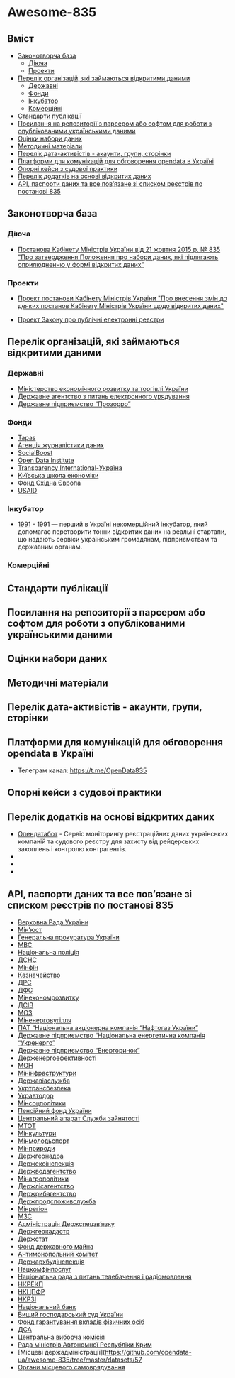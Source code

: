 # Awesome-835

## Вміст
- [Законотворча база](#законотворча-база)
  - [Діюча](#діюча)
  - [Проекти](#проекти)
- [Перелік організацій, які займаються відкритими даними](#перелік-організацій-які-займаються-відкритими-даними)
  - [Державні](#державні)
  - [Фонди](#фонди)
  - [Інкубатор](#інкубатор)
  - [Комерційні](#комерційні)
- [Стандарти публікації](#стандарти-публікації)
- [Посилання на репозиторії з парсером або софтом для роботи з опублікованими українськими даними](#посилання-на-репозиторії-з-парсером-або-софтом-для-роботи-з-опублікованими-українськими-даними)
- [Оцінки набори даних](#оцінки-набори-даних)
- [Методичні матеріали](#методичні-матеріали)
- [Перелік дата-активістів - акаунти, групи, сторінки](#перелік-дата-активістів---акаунти-групи-сторінки)
- [Платформи для комунікацій для обговорення opendata в Україні](#платформи-для-комунікацій-для-обговорення-opendata-в-україні)
- [Опорні кейси з судової практики](#опорні-кейси-з-судової-практики)
- [Перелік додатків на основі відкритих даних](#перелік-додатків-на-основі-відкритих-даних)
- [API, паспорти даних та все пов’язане зі списком реєстрів по постанові 835](#api-паспорти-даних-та-все-повязане-зі-списком-реєстрів-по-постанові-835)


## Законотворча база

### Діюча
- [Постанова Кабінету  Міністрів України від 21 жовтня 2015 р. № 835
"Про затвердження Положення про набори даних, які підлягають оприлюдненню у формі відкритих даних"](https://zakon.rada.gov.ua/laws/show/835-2015-%D0%BF)

### Проекти
- [Проект постанови Кабінету Міністрів України "Про внесення змін до деяких постанов Кабінету Міністрів України щодо відкритих даних"](
https://www.e.gov.ua/ua/npa/proekt-postanovi-kabinetu-ministriv-ukrayini-pro-vnesennya-zmin-do-deyakih-postanov-kabinetu-ministriv-ukrayini-shchodo-vidkritih-danih)

- [Проект Закону про публічні електронні реєстри](http://w1.c1.rada.gov.ua/pls/zweb2/webproc4_1?pf3511=64437)

## Перелік організацій, які займаються відкритими даними
### Державні
- [Міністерство економічного розвитку та торгівлі України](http://me.gov.ua/)
- [Державне агентство з питань електронного урядування](http://www.e.gov.ua/)
- [Державне підприємство “Прозорро”](https://prozorro.gov.ua/)

### Фонди
- [Tapas](http://tapas.org.ua/)
- [Агенція журналістики даних](http://tapas.org.ua/)
- [SocialBoost](http://socialboost.com.ua/)
- [Open Data Institute](http://theodi.org/)
- [Transparency International-Україна](http://ti-ukraine.org/)
- [Київська школа економіки](http://www.kse.org.ua/)
- [Фонд Східна Європа](http://www.eef.org.ua/)
- [USAID](https://www.usaid.gov/uk/ukraine)

### Інкубатор
- [1991](http://1991.vc) - 1991 — перший в Україні некомерційний інкубатор, який допомагає перетворити тонни відкритих даних на реальні стартапи, що надають сервіси українським громадянам, підприємствам та державним органам.

### Комерційні

## Стандарти публікації

## Посилання на репозиторії з парсером або софтом для роботи з опублікованими українськими даними

## Оцінки набори даних

## Методичні матеріали

## Перелік дата-активістів - акаунти, групи, сторінки

## Платформи для комунікацій для обговорення opendata в Україні

- Телеграм канал: https://t.me/OpenData835

## Опорні кейси з судової практики

## Перелік додатків на основі відкритих даних

- [Опендатабот](https://opendatabot.ua/) -
Сервіс моніторингу реєстраційних даних українських компаній та судового реєстру для захисту від рейдерських захоплень і контролю контрагентів.
-
-
-

## API, паспорти даних та все пов’язане зі списком реєстрів по постанові 835

- [Верховна Рада України](https://github.com/opendata-ua/awesome-835/tree/master/datasets/01)
- [Мін’юст](https://github.com/opendata-ua/awesome-835/tree/master/datasets/02)
- [Генеральна прокуратура України](https://github.com/opendata-ua/awesome-835/tree/master/datasets/03)
- [МВС](https://github.com/opendata-ua/awesome-835/tree/master/datasets/04)
- [Національна поліція](https://github.com/opendata-ua/awesome-835/tree/master/datasets/05)
- [ДСНС](https://github.com/opendata-ua/awesome-835/tree/master/datasets/06)
- [Мінфін](https://github.com/opendata-ua/awesome-835/tree/master/datasets/07)
- [Казначейство](https://github.com/opendata-ua/awesome-835/tree/master/datasets/08)
- [ДРС](https://github.com/opendata-ua/awesome-835/tree/master/datasets/09)
- [ДФС](https://github.com/opendata-ua/awesome-835/tree/master/datasets/10)
- [Мінекономрозвитку](https://github.com/opendata-ua/awesome-835/tree/master/datasets/11)
- [ДСІВ](https://github.com/opendata-ua/awesome-835/tree/master/datasets/12)
- [МОЗ](https://github.com/opendata-ua/awesome-835/tree/master/datasets/13)
- [Міненерговугілля](https://github.com/opendata-ua/awesome-835/tree/master/datasets/14)
- [ПАТ “Національна акціонерна компанія “Нафтогаз України”](https://github.com/opendata-ua/awesome-835/tree/master/datasets/15)
- [Державне підприємство “Національна енергетична компанія “Укренерго”](https://github.com/opendata-ua/awesome-835/tree/master/datasets/16)
- [Державне підприємство “Енергоринок”](https://github.com/opendata-ua/awesome-835/tree/master/datasets/17)
- [Держенергоефективності](https://github.com/opendata-ua/awesome-835/tree/master/datasets/18)
- [МОН](https://github.com/opendata-ua/awesome-835/tree/master/datasets/19)
- [Мінінфраструктури](https://github.com/opendata-ua/awesome-835/tree/master/datasets/20)
- [Державіаслужба](https://github.com/opendata-ua/awesome-835/tree/master/datasets/21)
- [Укртрансбезпека](https://github.com/opendata-ua/awesome-835/tree/master/datasets/22)
- [Укравтодор](https://github.com/opendata-ua/awesome-835/tree/master/datasets/23)
- [Мінсоцполітики](https://github.com/opendata-ua/awesome-835/tree/master/datasets/24)
- [Пенсійний фонд України](https://github.com/opendata-ua/awesome-835/tree/master/datasets/25)
- [Центральний апарат Служби зайнятості](https://github.com/opendata-ua/awesome-835/tree/master/datasets/26)
- [МТОТ](https://github.com/opendata-ua/awesome-835/tree/master/datasets/27)
- [Мінкультури](https://github.com/opendata-ua/awesome-835/tree/master/datasets/28)
- [Мінмолодьспорт](https://github.com/opendata-ua/awesome-835/tree/master/datasets/29)
- [Мінприроди](https://github.com/opendata-ua/awesome-835/tree/master/datasets/30)
- [Держгеонадра](https://github.com/opendata-ua/awesome-835/tree/master/datasets/31)
- [Держекоінспекція](https://github.com/opendata-ua/awesome-835/tree/master/datasets/32)
- [Держводагентство](https://github.com/opendata-ua/awesome-835/tree/master/datasets/33)
- [Мінагрополітики](https://github.com/opendata-ua/awesome-835/tree/master/datasets/34)
- [Держлісагентство](https://github.com/opendata-ua/awesome-835/tree/master/datasets/35)
- [Держрибагентство](https://github.com/opendata-ua/awesome-835/tree/master/datasets/36)
- [Держпродспоживслужба](https://github.com/opendata-ua/awesome-835/tree/master/datasets/37)
- [Мінрегіон](https://github.com/opendata-ua/awesome-835/tree/master/datasets/38)
- [МЗС](https://github.com/opendata-ua/awesome-835/tree/master/datasets/39)
- [Адміністрація Держспецзв’язку](https://github.com/opendata-ua/awesome-835/tree/master/datasets/40)
- [Держгеокадастр](https://github.com/opendata-ua/awesome-835/tree/master/datasets/41)
- [Держстат](https://github.com/opendata-ua/awesome-835/tree/master/datasets/42)
- [Фонд державного майна](https://github.com/opendata-ua/awesome-835/tree/master/datasets/43)
- [Антимонопольний комітет](https://github.com/opendata-ua/awesome-835/tree/master/datasets/44)
- [Держархбудінспекція](https://github.com/opendata-ua/awesome-835/tree/master/datasets/45)
- [Нацкомфінпослуг](https://github.com/opendata-ua/awesome-835/tree/master/datasets/46)
- [Національна рада з питань телебачення і радіомовлення](https://github.com/opendata-ua/awesome-835/tree/master/datasets/47)
- [НКРЕКП](https://github.com/opendata-ua/awesome-835/tree/master/datasets/48)
- [НКЦПФР](https://github.com/opendata-ua/awesome-835/tree/master/datasets/49)
- [НКРЗІ](https://github.com/opendata-ua/awesome-835/tree/master/datasets/50)
- [Національний банк](https://github.com/opendata-ua/awesome-835/tree/master/datasets/51)
- [Вищий господарський суд України](https://github.com/opendata-ua/awesome-835/tree/master/datasets/52)
- [Фонд гарантування вкладів фізичних осіб](https://github.com/opendata-ua/awesome-835/tree/master/datasets/53)
- [ДСА](https://github.com/opendata-ua/awesome-835/tree/master/datasets/54)
- [Центральна виборча комісія](https://github.com/opendata-ua/awesome-835/tree/master/datasets/55)
- [Рада міністрів Автономної Республіки Крим](https://github.com/opendata-ua/awesome-835/tree/master/datasets/56)
- [Місцеві держадміністрації](https://github.com/opendata-ua/awesome-835/tree/master/datasets/57
- [Органи місцевого самоврядування](https://github.com/opendata-ua/awesome-835/tree/master/datasets/58)
